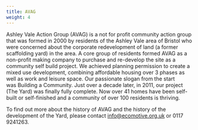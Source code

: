 ```yaml
---
title: AVAG
weight: 4
---
```


Ashley Vale Action Group (AVAG) is a not for profit community action group that was
formed in 2000 by residents of the Ashley Vale area of Bristol who were concerned about
the corporate redevelopment of land (a former scaffolding yard) in the area. A core group of
residents formed AVAG as a non-profit making company to purchase and re-develop the site
as a community self build project. We achieved planning permission to create a mixed use
development, combining affordable housing over 3 phases as well as work and leisure
space. Our passionate slogan from the start was Building a Community.
Just over a decade later, in 2011, our project (The Yard) was finally fully complete. Now over
41 homes have been self-built or self-finished and a community of over 100 residents is
thriving.

To find out more about the history of AVAG and the history of the development of the Yard,
please contact info@ecomotive.org.uk or 0117 9241263.